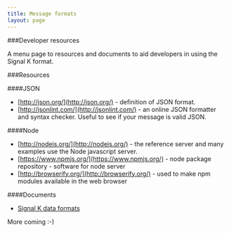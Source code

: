 ```yaml
---
title: Message formats
layout: page
---
```


###Developer resources

A menu page to resources and documents to aid developers in using the Signal K format.

###Resources

####JSON
* [http://json.org/](http://json.org/) - definition of JSON format.
* [http://jsonlint.com/](http://jsonlint.com/) - an online JSON formatter and syntax checker. Useful to see if your message is valid JSON.

####Node
* [http://nodejs.org/](http://nodejs.org/) - the reference server and many examples use the Node javascript server.
* [https://www.npmjs.org/](https://www.npmjs.org/) - node package repository - software for node server
* [http://browserify.org/](http://browserify.org/) - used to make npm modules available in the web browser

####Documents

* [Signal K data formats](./messageFormat.html)

More coming :-)
